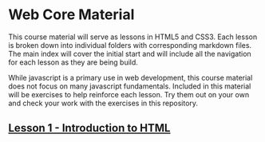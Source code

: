 # Web Core Material

This course material will serve as lessons in HTML5 and CSS3. Each lesson is broken down into individual folders with corresponding markdown files. The main index will cover the initial start and will include all the navigation for each lesson as they are being build.

While javascript is a primary use in web development, this course material does not focus on many javascript fundamentals. Included in this material will be exercises to help reinforce each lesson. Try them out on your own and check your work with the exercises in this repository.

## [Lesson 1 - Introduction to HTML](src/Lesson1.md)




